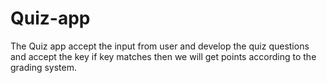# Quiz-app
The Quiz app accept the input from user and develop the quiz questions and accept the key if key matches then we will get points according to the grading system.
